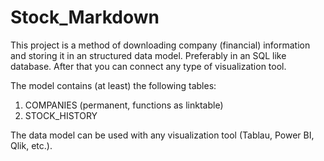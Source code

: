 # Stock_Markdown

This project is a method of downloading company (financial) information and storing it in an structured data model. Preferably in an SQL like database. After that you can connect any type of visualization tool.

The model contains (at least) the following tables:
1. COMPANIES (permanent, functions as linktable)
2. STOCK_HISTORY

The data model can be used with any visualization tool (Tablau, Power BI, Qlik, etc.).
